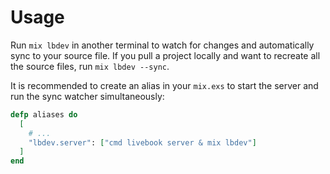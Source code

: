 # Usage

Run `mix lbdev` in another terminal to watch for changes and automatically sync to your source file. If you pull a project locally and want to recreate all the source files, run `mix lbdev --sync`.

It is recommended to create an alias in your `mix.exs` to start the server and run the sync watcher simultaneously:

```elixir
defp aliases do
  [
    # ...
    "lbdev.server": ["cmd livebook server & mix lbdev"]
  ]
end
```
